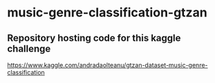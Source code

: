 # music-genre-classification-gtzan

## Repository hosting code for this kaggle challenge

https://www.kaggle.com/andradaolteanu/gtzan-dataset-music-genre-classification
